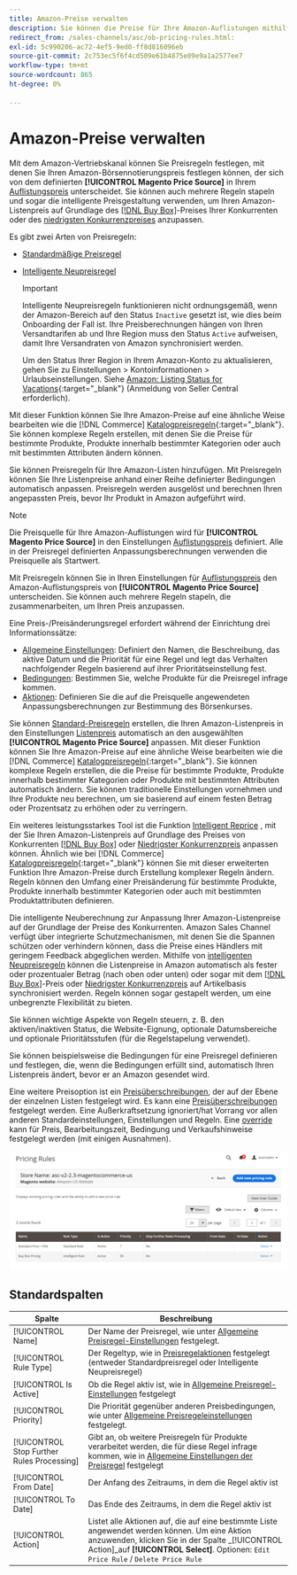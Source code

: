 ```yaml
---
title: Amazon-Preise verwalten
description: Sie können die Preise für Ihre Amazon-Auflistungen mithilfe der Preisregeln von Ihrem COCommerce-Store unterscheiden.
redirect_from: /sales-channels/asc/ob-pricing-rules.html: 
exl-id: 5c990206-ac72-4ef5-9ed0-ff8d816096eb
source-git-commit: 2c753ec5f6f4cd509e61b4875e09e9a1a2577ee7
workflow-type: tm+mt
source-wordcount: 865
ht-degree: 0%

---
```


# Amazon-Preise verwalten

Mit dem Amazon-Vertriebskanal können Sie Preisregeln festlegen, mit denen Sie Ihren Amazon-Börsennotierungspreis festlegen können, der sich von dem definierten **[!UICONTROL Magento Price Source]** in Ihrem [Auflistungspreis](./listing-price.md) unterscheidet. Sie können auch mehrere Regeln stapeln und sogar die intelligente Preisgestaltung verwenden, um Ihren Amazon-Listenpreis auf Grundlage des [[!DNL Buy Box]](./buy-box-competitor-pricing.md)-Preises Ihrer Konkurrenten oder des [niedrigsten Konkurrenzpreises](./lowest-competitor-pricing.md) anzupassen.

Es gibt zwei Arten von Preisregeln:

- [Standardmäßige Preisregel](./standard-price-rules.md)
- [Intelligente Neupreisregel](./intelligent-repricing-rules.md)

   >[!IMPORTANT]
   >
   >Intelligente Neupreisregeln funktionieren nicht ordnungsgemäß, wenn der Amazon-Bereich auf den Status `Inactive` gesetzt ist, wie dies beim Onboarding der Fall ist. Ihre Preisberechnungen hängen von Ihren Versandtarifen ab und Ihre Region muss den Status `Active` aufweisen, damit Ihre Versandraten von Amazon synchronisiert werden.
   >
   >Um den Status Ihrer Region in Ihrem Amazon-Konto zu aktualisieren, gehen Sie zu Einstellungen > Kontoinformationen > Urlaubseinstellungen. Siehe [Amazon: Listing Status for Vacations](https://sellercentral.amazon.com/gp/help/help.html?itemID=200135620){:target=&quot;_blank&quot;} (Anmeldung von Seller Central erforderlich).

Mit dieser Funktion können Sie Ihre Amazon-Preise auf eine ähnliche Weise bearbeiten wie die [!DNL Commerce] [Katalogpreisregeln](https://docs.magento.com/user-guide/catalog/pricing.html){:target=&quot;_blank&quot;}. Sie können komplexe Regeln erstellen, mit denen Sie die Preise für bestimmte Produkte, Produkte innerhalb bestimmter Kategorien oder auch mit bestimmten Attributen ändern können.

Sie können Preisregeln für Ihre Amazon-Listen hinzufügen. Mit Preisregeln können Sie Ihre Listenpreise anhand einer Reihe definierter Bedingungen automatisch anpassen. Preisregeln werden ausgelöst und berechnen Ihren angepassten Preis, bevor Ihr Produkt in Amazon aufgeführt wird.

>[!NOTE]
>
>Die Preisquelle für Ihre Amazon-Auflistungen wird für **[!UICONTROL Magento Price Source]** in den Einstellungen [Auflistungspreis](./listing-price.md) definiert. Alle in der Preisregel definierten Anpassungsberechnungen verwenden die Preisquelle als Startwert.

Mit Preisregeln können Sie in Ihren Einstellungen für [Auflistungspreis](./listing-price.md) den Amazon-Auflistungspreis von **[!UICONTROL Magento Price Source]** unterscheiden. Sie können auch mehrere Regeln stapeln, die zusammenarbeiten, um Ihren Preis anzupassen.

Eine Preis-/Preisänderungsregel erfordert während der Einrichtung drei Informationssätze:

- [Allgemeine Einstellungen](./pricing-rule-general-settings.md): Definiert den Namen, die Beschreibung, das aktive Datum und die Priorität für eine Regel und legt das Verhalten nachfolgender Regeln basierend auf ihrer Prioritätseinstellung fest.
- [Bedingungen](./pricing-rule-conditions.md): Bestimmen Sie, welche Produkte für die Preisregel infrage kommen.
- [Aktionen](./pricing-rule-actions.md): Definieren Sie die auf die Preisquelle angewendeten Anpassungsberechnungen zur Bestimmung des Börsenkurses.

Sie können [Standard-Preisregeln](./standard-price-rules.md) erstellen, die Ihren Amazon-Listenpreis in den Einstellungen [Listenpreis](./listing-price.md) automatisch an den ausgewählten **[!UICONTROL Magento Price Source]** anpassen. Mit dieser Funktion können Sie Ihre Amazon-Preise auf eine ähnliche Weise bearbeiten wie die [!DNL Commerce] [Katalogpreisregeln](https://docs.magento.com/user-guide/marketing/price-rules-catalog.html){:target=&quot;_blank&quot;}. Sie können komplexe Regeln erstellen, die die Preise für bestimmte Produkte, Produkte innerhalb bestimmter Kategorien oder Produkte mit bestimmten Attributen automatisch ändern. Sie können traditionelle Einstellungen vornehmen und Ihre Produkte neu berechnen, um sie basierend auf einem festen Betrag oder Prozentsatz zu erhöhen oder zu verringern.

Ein weiteres leistungsstarkes Tool ist die Funktion [Intelligent Reprice](./intelligent-repricing-rules.md) , mit der Sie Ihren Amazon-Listenpreis auf Grundlage des Preises von Konkurrenten [[!DNL Buy Box]](./buy-box-competitor-pricing.md) oder [Niedrigster Konkurrenzpreis](./lowest-competitor-pricing.md) anpassen können. Ähnlich wie bei [!DNL Commerce] [Katalogpreisregeln](https://docs.magento.com/user-guide/marketing/price-rules-catalog.html){:target=&quot;_blank&quot;} können Sie mit dieser erweiterten Funktion Ihre Amazon-Preise durch Erstellung komplexer Regeln ändern. Regeln können den Umfang einer Preisänderung für bestimmte Produkte, Produkte innerhalb bestimmter Kategorien oder auch mit bestimmten Produktattributen definieren.

Die intelligente Neuberechnung zur Anpassung Ihrer Amazon-Listenpreise auf der Grundlage der Preise des Konkurrenten. Amazon Sales Channel verfügt über integrierte Schutzmechanismen, mit denen Sie die Spannen schützen oder verhindern können, dass die Preise eines Händlers mit geringem Feedback abgeglichen werden. Mithilfe von [intelligenten Neupreisregeln](./intelligent-repricing-rules.md) können die Listenpreise in Amazon automatisch als fester oder prozentualer Betrag (nach oben oder unten) oder sogar mit dem [[!DNL Buy Box]](./buy-box-competitor-pricing.md)-Preis oder [Niedrigster Konkurrenzpreis](./lowest-competitor-pricing.md) auf Artikelbasis synchronisiert werden. Regeln können sogar gestapelt werden, um eine unbegrenzte Flexibilität zu bieten.

Sie können wichtige Aspekte von Regeln steuern, z. B. den aktiven/inaktiven Status, die Website-Eignung, optionale Datumsbereiche und optionale Prioritätsstufen (für die Regelstapelung verwendet).

Sie können beispielsweise die Bedingungen für eine Preisregel definieren und festlegen, die, wenn die Bedingungen erfüllt sind, automatisch Ihren Listenpreis ändert, bevor er an Amazon gesendet wird.

Eine weitere Preisoption ist ein [Preisüberschreibungen](./overrides.md), der auf der Ebene der einzelnen Listen festgelegt wird. Es kann eine [Preisüberschreibungen](./overrides.md) festgelegt werden. Eine Außerkraftsetzung ignoriert/hat Vorrang vor allen anderen Standardeinstellungen, Einstellungen und Regeln. Eine [override](./overrides.md) kann für Preis, Bearbeitungszeit, Bedingung und Verkaufshinweise festgelegt werden (mit einigen Ausnahmen).

![Preisregeln](assets/amazon-pricing-rules.png)

## Standardspalten

| Spalte | Beschreibung |
|---|---|
| [!UICONTROL Name] | Der Name der Preisregel, wie unter [Allgemeine Preisregel-Einstellungen](./pricing-rule-general-settings.md) festgelegt. |
| [!UICONTROL Rule Type] | Der Regeltyp, wie in [Preisregelaktionen](./pricing-rule-actions.md) festgelegt (entweder Standardpreisregel oder Intelligente Neupreisregel) |
| [!UICONTROL Is Active] | Ob die Regel aktiv ist, wie in [Allgemeine Preisregel-Einstellungen](./pricing-rule-general-settings.md) festgelegt |
| [!UICONTROL Priority] | Die Priorität gegenüber anderen Preisbedingungen, wie unter [Allgemeine Preisregeleinstellungen](./pricing-rule-general-settings.md) festgelegt. |
| [!UICONTROL Stop Further Rules Processing] | Gibt an, ob weitere Preisregeln für Produkte verarbeitet werden, die für diese Regel infrage kommen, wie in [Allgemeine Einstellungen der Preisregel](./pricing-rule-general-settings.md) festgelegt |
| [!UICONTROL From Date] | Der Anfang des Zeitraums, in dem die Regel aktiv ist |
| [!UICONTROL To Date] | Das Ende des Zeitraums, in dem die Regel aktiv ist |
| [!UICONTROL Action] | Listet alle Aktionen auf, die auf eine bestimmte Liste angewendet werden können. Um eine Aktion anzuwenden, klicken Sie in der Spalte _[!UICONTROL Action]_auf **[!UICONTROL Select]**. Optionen: `Edit Price Rule` / `Delete Price Rule` |
